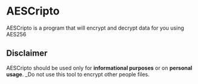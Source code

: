 # AESCripto

AESCripto is a program that will encrypt and decrypt data for you using AES256

## Disclaimer

AESCripto should be used only for **informational purposes** or on **personal usage**. _Do not use this tool to encrypt other people files.
